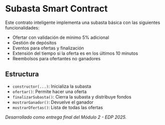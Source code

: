 # Subasta Smart Contract

Este contrato inteligente implementa una subasta básica con las siguientes funcionalidades:

- Ofertar con validación de mínimo 5% adicional
- Gestión de depósitos
- Eventos para ofertas y finalización
- Extensión del tiempo si la oferta es en los últimos 10 minutos
- Reembolsos para ofertantes no ganadores

## Estructura

- `constructor(...)`: Inicializa la subasta
- `ofertar()`: Permite hacer una oferta
- `finalizarSubasta()`: Cierra la subasta y distribuye fondos
- `mostrarGanador()`: Devuelve el ganador
- `mostrarOfertas()`: Lista de todas las ofertas

_Desarrollado como entrega final del Módulo 2 - EDP 2025._